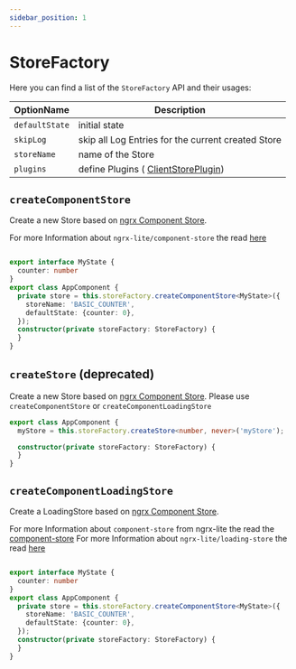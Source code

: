 ```yaml
---
sidebar_position: 1
---
```


# StoreFactory

Here you can find a list of the `StoreFactory` API and their usages:

OptionName | Description
--- | --- | 
`defaultState` | initial state
`skipLog` | skip all Log Entries for the current created Store
`storeName` | name of the Store
`plugins` | define Plugins ( [ClientStorePlugin](/docs/plugins/storage))

## `createComponentStore`
Create a new Store based on [ngrx Component Store](https://ngrx.io/guide/component-store).

For more Information about `ngrx-lite/component-store`  the read [here](/docs/api/component-store)

```ts title="app.component.ts"

export interface MyState {
  counter: number
}
export class AppComponent {
  private store = this.storeFactory.createComponentStore<MyState>({
    storeName: 'BASIC_COUNTER',
    defaultState: {counter: 0},
  });
  constructor(private storeFactory: StoreFactory) {
  }
}
```

## `createStore` (deprecated)

Create a new Store based on [ngrx Component Store](https://ngrx.io/guide/component-store).
Please use `createComponentStore` or `createComponentLoadingStore`
```ts title="app.component.ts"
export class AppComponent {
  myStore = this.storeFactory.createStore<number, never>('myStore');

  constructor(private storeFactory: StoreFactory) {
  }
}
```



## `createComponentLoadingStore`
Create a LoadingStore based on [ngrx Component Store](https://ngrx.io/guide/component-store).

For more Information about `component-store` from ngrx-lite the read the  [component-store](/docs/api/component-store#loadingEffect)
For more Information about `ngrx-lite/loading-store`  the read [here](/docs/api/component-loading-store)

```ts title="app.component.ts"

export interface MyState {
  counter: number
}
export class AppComponent {
  private store = this.storeFactory.createComponentStore<MyState>({
    storeName: 'BASIC_COUNTER',
    defaultState: {counter: 0},
  });
  constructor(private storeFactory: StoreFactory) {
  }
}
```
